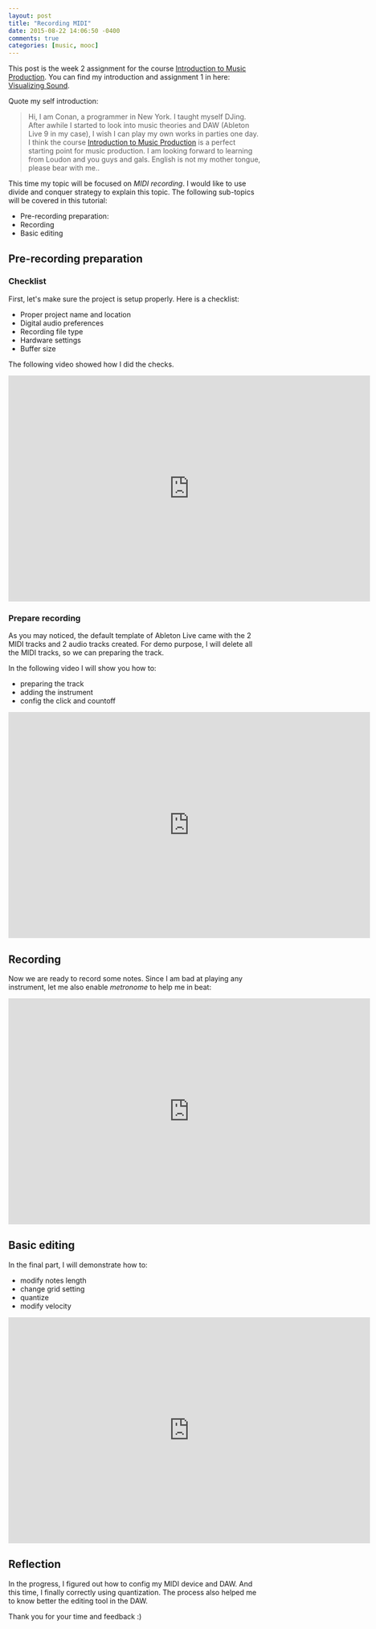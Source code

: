 ```yaml
---
layout: post
title: "Recording MIDI"
date: 2015-08-22 14:06:50 -0400
comments: true
categories: [music, mooc]
---
```


This post is the week 2 assignment for the course [Introduction to Music Production](https://www.coursera.org/learn/music-production/home/welcome). You can find my introduction and assignment 1 in here: [Visualizing Sound](http://conanblog.me/blog/music/mooc/2015/08/15/visualizing-sound/).

Quote my self introduction:

> Hi, I am Conan, a programmer in New York. I taught myself DJing. After awhile I started to look into music theories and DAW (Ableton Live 9 in my case), I wish I can play my own works in parties one day. I think the course [Introduction to Music Production](https://www.coursera.org/learn/music-production/home/welcome) is a perfect starting point for music production. I am looking forward to learning from Loudon and you guys and gals. English is not my mother tongue, please bear with me..

This time my topic will be focused on _MIDI recording_. I would like to use divide and conquer strategy to explain this topic. The following sub-topics will be covered in this tutorial:

- Pre-recording preparation:
- Recording
- Basic editing

<!--more-->

## Pre-recording preparation

### Checklist
First, let's make sure the project is setup properly. Here is a checklist:

- Proper project name and location
- Digital audio preferences
- Recording file type
- Hardware settings
- Buffer size

The following video showed how I did the checks.

<iframe width="720" height="450" src="https://www.youtube.com/embed/5CB7wxnI-mc" frameborder="0" allowfullscreen></iframe>

### Prepare recording

As you may noticed, the default template of Ableton Live came with the 2 MIDI tracks and 2 audio tracks created. For demo purpose, I will delete all the MIDI tracks, so we can preparing the track.

In the following video I will show you how to:

- preparing the track
- adding the instrument
- config the click and countoff

<iframe width="720" height="450" src="https://www.youtube.com/embed/TXAVZSsZ8f0" frameborder="0" allowfullscreen></iframe>

## Recording

Now we are ready to record some notes. Since I am bad at playing any instrument, let me also enable _metronome_ to help me in beat:

<iframe width="720" height="450" src="https://www.youtube.com/embed/qN-s08UWcCE" frameborder="0" allowfullscreen></iframe>

## Basic editing

In the final part, I will demonstrate how to:

- modify notes length
- change grid setting
- quantize
- modify velocity

<iframe width="720" height="450" src="https://www.youtube.com/embed/QtosZgB72Y4" frameborder="0" allowfullscreen></iframe>

## Reflection

In the progress, I figured out how to config my MIDI device and DAW. And this time, I finally correctly using quantization. The process also helped me to know better the editing tool in the DAW.

Thank you for your time and feedback :)
